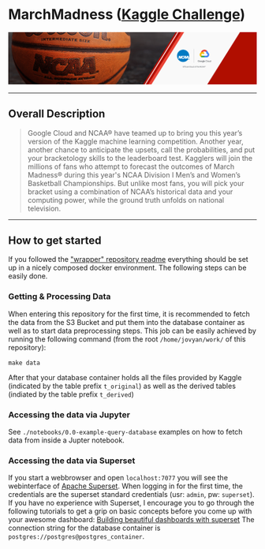 # MarchMadness ([Kaggle Challenge](https://www.kaggle.com/c/mens-machine-learning-competition-2018))
![logo](./figures/misc/header.png)
***
## Overall Description
>Google Cloud and NCAA® have teamed up to bring you this year’s version of the Kaggle machine learning competition. Another year, another chance to anticipate the upsets, call the probabilities, and put your bracketology skills to the leaderboard test. Kagglers will join the millions of fans who attempt to forecast the outcomes of March Madness® during this year's NCAA Division I Men’s and Women’s Basketball Championships. But unlike most fans, you will pick your bracket using a combination of NCAA’s historical data and your computing power, while the ground truth unfolds on national television.
***
## How to get started
If you followed the ["wrapper" repository readme](https://github.com/jgoerner/MarchMadness#marchmadness) everything should be set up in a nicely composed docker environment. The following steps can be easily done.
### Getting & Processing Data
When entering this repository for the first time, it is recommended to fetch the data from the S3 Bucket and put them into the database container as well as to start data preprocessing steps. This job can be easily achieved by running the following command (from the root `/home/jovyan/work/` of this repository):
```
make data
```

After that your database container holds all the files provided by Kaggle (indicated by the table prefix `t_original`) as well as the derived tables (indiated by the table prefix `t_derived`)
### Accessing the data via Jupyter
See `./notebooks/0.0-example-query-database` examples on how to fetch data from inside a Jupter notebook.

### Accessing the data via Superset
If you start a webbrowser and open `localhost:7077` you will see the webinterface of [Apache Superset](https://superset.incubator.apache.org/). When logging in for the first time, the credentials are the superset standard credentials (usr: `admin`, pw: `superset`). If you have no experience with Superset, I encourage you to go through the following tutorials to get a grip on basic concepts before you come up with your awesome dashboard: [Building beautiful dashboards with superset](https://shuaiw.github.io/2017/08/26/building-beautiful-dashboards-with-superset.html)
The connection string for the database container is `postgres://postgres@postgres_container`.
